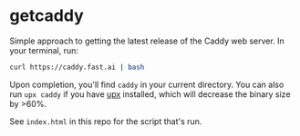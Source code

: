 # getcaddy

Simple approach to getting the latest release of the Caddy web server. In your terminal, run:

```bash
curl https://caddy.fast.ai | bash
```

Upon completion, you'll find `caddy` in your current directory. You can also run `upx caddy` if you have [upx](https://upx.github.io/) installed, which will decrease the binary size by >60%.

See `index.html` in this repo for the script that's run.
